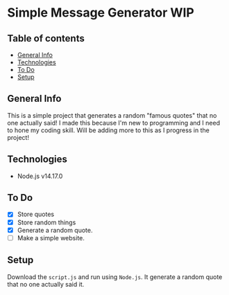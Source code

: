 Simple Message Generator WIP
========================
## Table of contents
* [General Info](#general-info)
* [Technologies](#technologies)
* [To Do](#to-do)
* [Setup](#setup)


## General Info
This is a simple project that generates a random "famous quotes" that no one actually said! I made this because I'm new to programming and I need to hone my coding skill. Will be adding more to this as I progress in the project!

## Technologies
* Node.js v14.17.0

## To Do
- [x] Store quotes
- [x] Store random things
- [x] Generate a random quote.
- [ ] Make a simple website.

## Setup
Download the `script.js` and run using `Node.js`.
It generate a random quote that no one actually said it.